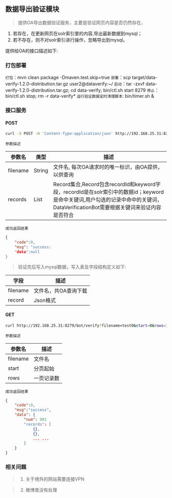 
## 数据导出验证模块

> 提供OA导出数据验证服务，主要是验证网页内容是否仍然存在，
1. 若存在，在更新网页在solr索引里的内容,导出最新数据到mysql；
2. 若不存在，则不对solr索引进行操作，忽略导出到mysql。

提供给OA的接口描述如下:

### 打包部署

`打包`：mvn clean package -Dmaven.test.skip=true
`部署`：scp target/data-verify-1.2.0-distribution.tar.gz user2@dataverify:~/
`启动`：tar -zxvf data-verify-1.2.0-distribution.tar.gz; cd data-verify; bin/ctl.sh start 8279
`停止`：bin/ctl.sh stop; rm -r data-verify*
`运行验证数据定时清理脚本`: bin/timer.sh &

### 接口服务

#### POST

```bash
curl -X POST -H 'Content-Type:application/json' http://192.168.25.31:8279/bot/verify --data '{"filename":"test0", "recs":[{"recordId":"9A1090C920AFC18193ACA11A3DB70DB7","keyword":"合肥"},{"recordId":"0C64F84C8B7335A25365054F8B039B49","keyword":"广场"}]}'
```

`参数描述`

参数名 | 类型  | 描述
-------| ----- |-------
filename| String|文件名, 每次OA请求时的唯一标识，由OA提供，以供查询
records | List<Record> | Record集合,Record包含recordId和keyword字段，recordId是在solr索引中的数据id；keyword是命中关键词,用户勾选的记录中命中的关键词，DataVerificationBot需要根据关键词来验证内容是否符合

`成功返回结果`

```json
{
    "code":0,
    "msg": "success:
    "data":null
}
```

> 验证完后写入mysql数据，写入表及字段结构定义如下:

字段    | 描述
-------- | -------
filename  | 文件名，共OA查询下载
record    | Json格式

#### GET

```bash
curl http://192.168.25.31:8279/bot/verify?filename=test0&start=0&rows=100
```

`参数描述`

参数名 | 描述
-------|-------
filename | 文件名
start | 分页起始
rows  | 一页记录数

`成功返回结果`

```json
{
    "code":0,
    "msg":"success",
    "data": {
        "num": 901
        "records": [
            {},
            {},
            ... ...
        ]
    }
}
```

### 相关问题

>1. 关于境外的网站需要连接VPN

>2. 微博类没有处理

